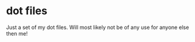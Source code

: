 # dot files

Just a set of my dot files. Will most likely not be of any use for anyone else then me!
